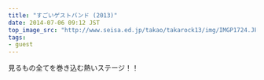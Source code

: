 ```yaml
---
title: "すごいゲストバンド (2013)"
date: 2014-07-06 09:12 JST
top_image_src: "http://www.seisa.ed.jp/takao/takarock13/img/IMGP1724.JPG"
tags:
- guest
---
```

見るもの全てを巻き込む熱いステージ！！